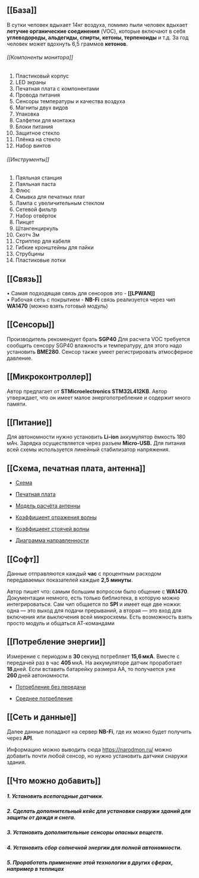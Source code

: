## [[База]]
В сутки человек вдыхает 14кг воздуха, помимо пыли человек вдыхает **летучие органические соединения** (VOC), которые включают в себя **углеводороды, альдегиды, спирты, кетоны, терпеноиды** и т.д. За год человек может вдохнуть 6,5 граммов **кетонов**.
###### [[Компоненты монитора]]
1. Пластиковый корпус
2. LED экраны
3. Печатная плата с компонентами
4. Провода питания
5. Сенсоры температуры и качества воздуха
6. Магниты двух видов
7. Упаковка
8. Салфетки для монтажа
9. Блоки питания
10. Защитное стекло
11. Плёнка на стекло
12. Набор винтов
###### [[Инструменты]]
1. Паяльная станция
2. Паяльная паста
3.  Флюс
4. Смывка для печатных плат
5. Лампа с увеличительным стеклом
6. Сетевой фильтр
7.  Набор отвёрток
8. Пинцет
9. Штангенциркуль
10. Скотч 3м
11. Стриппер для кабеля
12. Гибкие кронштейны для пайки
13. Струбцины
14. Пластиковые лотки


## [[Связь]]
• Самая подходящая связь для сенсоров это - **[[LPWAN]]**  
 • Рабочая сеть с покрытием - **NB-Fi** 
 связь реализуется через чип **WA1470** (можно взять готовый модуль)
## [[Сенсоры]]
Производитель рекомендует брать **SGP40** 
Для расчета VOC требуется сообщить сенсору SGP40 влажность и температуру, для этого надо установить **BME280**. Сенсор также умеет регистрировать атмосферное давление.
## [[Микроконтроллер]]
Автор предлагает от **STMicroelectronics STM32L412KB**. Автор утверждает, что он имеет малое энергопотребление и содержит много памяти.
## [[Питание]]
Для автономности нужно установить **Li-ion** аккумулятор ёмкость 180 мАч. Зарядка осуществляется через разъем **Micro-USB.** Для питания всей схемы используется линейный стабилизатор напряжения.
## [[Схема, печатная плата, антенна]]
- [Схема](https://habrastorage.org/r/w1560/getpro/habr/upload_files/f0d/2a6/cfa/f0d2a6cfa7f6c7bc1f1eeafaee491879.jpg) 

- [Печатная плата](https://habrastorage.org/r/w1560/getpro/habr/upload_files/916/9c6/1c8/9169c61c845a0fa67a64572e2788b7ce.png)

- [Модель расчёта антенны](https://habrastorage.org/r/w1560/getpro/habr/upload_files/b03/d7f/9a2/b03d7f9a2a6100f74747606bc33bae5d.jpg)

- [Коэффициент отражения волны](https://habrastorage.org/r/w1560/getpro/habr/upload_files/8a4/ddb/132/8a4ddb132c74210f0e42370b877a0efc.jpg)

- [Коэффициент стоячей волны](https://habrastorage.org/r/w1560/getpro/habr/upload_files/0ba/1eb/d28/0ba1ebd2885462dd1adac35244275bf1.jpg)

- [Диаграмма направленности](https://habrastorage.org/r/w1560/getpro/habr/upload_files/b92/7cc/d4d/b927ccd4d1ecd5db4365569248c176a8.jpg)
## [[Софт]]
Данные отправляются каждый **час** с процентным расходом передаваемых показателей каждые **2,5 минуты**. 
 
Автор пишет что: самым большим вопросом было общение с **WA1470**. Документации немного, есть только библиотека, в которую можно интегрироваться. Сам чип общается по **SPI** и имеет еще две ножки: одна — это выход для подачи прерываний, а вторая — это вход для включения или выключения всей микросхемы. Есть возможность взять просто модуль и общаться АТ-командами
## [[Потребление энергии]]
Измерение с периодом в **30** секунд потребляет **15,6 мкА**. Вместе с передачей раз в час **405** мкА. На аккумуляторе датчик проработает **18** дней. Если вставить батарейку размера АА, то получается уже **260** дней автономности.

- [Потребление без передачи](https://habrastorage.org/r/w1560/getpro/habr/upload_files/3cc/135/6fa/3cc1356fa7333fb52f3f854b1d7b082e.png) 

- [Среднее потребление](https://habrastorage.org/r/w1560/getpro/habr/upload_files/f72/952/6b1/f729526b16d59799514b212f987c7bf2.png)  
##  [[Сеть и данные]]
Далее данные попадают на сервер **NB-Fi**, где их можно будет получить через **API**. 
 
Информацию можно выводить сюда https://narodmon.ru/ можно добавить почти любой сенсор, но нужно установить датчики снаружи здания.
## [[Что можно добавить]]
##### 1. Установить всепогодные датчики. 
##### 2. Сделать дополнительный кейс для установки снаружи зданий для защиты от дождя и снега. 
##### 3.  Установить дополнительные сенсоры опасных веществ. 
##### 4.  Установить сбор солнечной энергии для полной автономности. 
##### 5. Проработать применение этой технологии в других сферах, например в теплицах